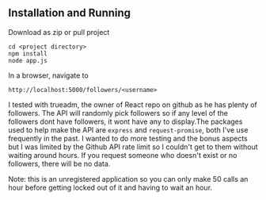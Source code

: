 ## Installation and Running

Download as zip or pull project

```
cd <project directory>
npm install
node app.js
```
In a browser, navigate to
```
http://localhost:5000/followers/<username>
```
I tested with trueadm, the owner of React repo on github as he has plenty of followers. The API will randomly pick followers so if any level of the followers dont have followers, it wont have any to display.The packages used to help make the API are `express` and `request-promise`, both I've use frequently in the past. I wanted to do more testing and the bonus aspects but I was limited by the Github API rate limit so I couldn't get to them without waiting around hours. If you request someone who doesn't exist or no followers, there will be no data.

Note: this is an unregistered application so you can only make 50 calls an hour before getting locked out of it and having to wait an hour.
